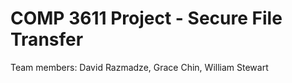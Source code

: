 # COMP 3611 Project - Secure File Transfer

Team members: David Razmadze, Grace Chin, William Stewart

